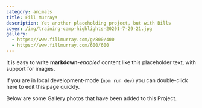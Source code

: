 ```yaml
---
category: animals
title: Fill Murrays
description: Yet another placeholding project, but with Bills
cover: /img/training-camp-highlights-20201-7-29-21.jpg
gallery:
  - https://www.fillmurray.com/g/800/400
  - https://www.fillmurray.com/600/600
---
```


It is easy to write **markdown**-*enabled* content like this placeholder text, with support for images.

If you are in local development-mode (`npm run dev`) you can double-click here to edit this page quickly.

Below are some Gallery photos that have been added to this Project.

